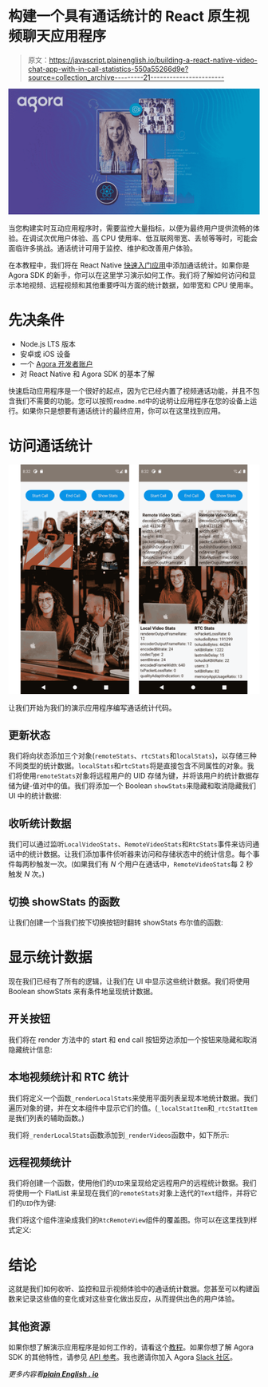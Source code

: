 # 构建一个具有通话统计的 React 原生视频聊天应用程序

> 原文：<https://javascript.plainenglish.io/building-a-react-native-video-chat-app-with-in-call-statistics-550a55266d9e?source=collection_archive---------21----------------------->

![](img/3fd77d1288874247a85d2cea7509daf9.png)

当您构建实时互动应用程序时，需要监控大量指标，以便为最终用户提供流畅的体验。在调试次优用户体验、高 CPU 使用率、低互联网带宽、丢帧等等时，可能会面临许多挑战。通话统计可用于监控、维护和改善用户体验。

在本教程中，我们将在 React Native [快速入门应用](https://github.com/EkaanshArora/Agora-RN-Quickstart)中添加通话统计。如果你是 Agora SDK 的新手，你可以在这里学习演示如何工作。我们将了解如何访问和显示本地视频、远程视频和其他重要呼叫方面的统计数据，如带宽和 CPU 使用率。

# 先决条件

*   Node.js LTS 版本
*   安卓或 iOS 设备
*   一个 [Agora 开发者账户](https://sso.agora.io/en/signup?utm_source=medium&utm_medium=blog&utm_campaign=build-a-react-native-video-chat-app-with-in-call-statistics)
*   对 React Native 和 Agora SDK 的基本了解

快速启动应用程序是一个很好的起点，因为它已经内置了视频通话功能，并且不包含我们不需要的功能。您可以按照`readme.md`中的说明让应用程序在您的设备上运行。如果你只是想要有通话统计的最终应用，你可以在这里找到应用。

# 访问通话统计

![](img/c4ae4b9f8eec33fceb140ca5f28138d7.png)

让我们开始为我们的演示应用程序编写通话统计代码。

## 更新状态

我们将向状态添加三个对象(`remoteStats`、`rtcStats`和`localStats`)，以存储三种不同类型的统计数据。`localStats`和`rtcStats`将是直接包含不同属性的对象。我们将使用`remoteStats`对象将远程用户的 UID 存储为键，并将该用户的统计数据存储为键-值对中的值。我们将添加一个 Boolean `showStats`来隐藏和取消隐藏我们 UI 中的统计数据:

## 收听统计数据

我们可以通过监听`LocalVideoStats`、`RemoteVideoStats`和`RtcStats`事件来访问通话中的统计数据。让我们添加事件侦听器来访问和存储状态中的统计信息。每个事件每两秒触发一次。(如果我们有 *N* 个用户在通话中，`RemoteVideoStats`每 2 秒触发 *N* 次。)

## 切换 showStats 的函数

让我们创建一个当我们按下切换按钮时翻转 showStats 布尔值的函数:

# 显示统计数据

现在我们已经有了所有的逻辑，让我们在 UI 中显示这些统计数据。我们将使用 Boolean showStats 来有条件地呈现统计数据。

## 开关按钮

我们将在 render 方法中的 start 和 end call 按钮旁边添加一个按钮来隐藏和取消隐藏统计信息:

## 本地视频统计和 RTC 统计

我们将定义一个函数`_renderLocalStats`来使用平面列表呈现本地统计数据。我们遍历对象的键，并在文本组件中显示它们的值。(`_localStatItem`和`_rtcStatItem`是我们列表的辅助函数。)

我们将`_renderLocalStats`函数添加到`_renderVideos`函数中，如下所示:

## 远程视频统计

我们将创建一个函数，使用他们的`UID`来呈现给定远程用户的远程统计数据。我们将使用一个 FlatList 来呈现在我们的`remoteStats`对象上迭代的`Text`组件，并将它们的`UID`作为键:

我们将这个组件渲染成我们的`RtcRemoteView`组件的覆盖图。你可以在这里找到样式定义:

# 结论

这就是我们如何收听、监控和显示视频体验中的通话统计数据。您甚至可以构建函数来记录这些值的变化或对这些变化做出反应，从而提供出色的用户体验。

## 其他资源

如果你想了解演示应用程序是如何工作的，请看这个[教程](https://www.agora.io/en/blog/building-a-react-native-video-chat-app-using-agora/)。如果你想了解 Agora SDK 的其他特性，请参见 [API 参考](https://docs.agora.io/en/Video/API%20Reference/react_native/index.html)。我也邀请你加入 Agora [Slack 社区](https://www.agora.io/en/join-slack/)。

*更多内容看*[***plain English . io***](http://plainenglish.io)